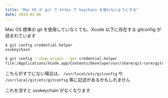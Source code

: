 ```yaml
---
title: "Mac OS の git で https で keychain を使わないようにする"
date: 2019-02-06
---
```


Mac OS 標準の git を使用していなくても、Xcode 以下に存在する gitconfig が読まれています

```bash
$ git config credential.helper
osxkeychain

$ git config --show-origin --get credential.helper
file:/Applications/Xcode.app/Contents/Developer/usr/share/git-core/gitconfig    osxkeychain

```

こちらがすでにない場合は、  `/usr/local/etc/gitconfig` や `/usr/local/git/etc/gitconfig` 等に記述があるかもしれません

これを消すと osxkeychain がなくなります
